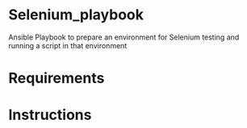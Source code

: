 # Selenium_playbook
Ansible Playbook to prepare an environment for Selenium testing and running a script in that environment

# Requirements

# Instructions
